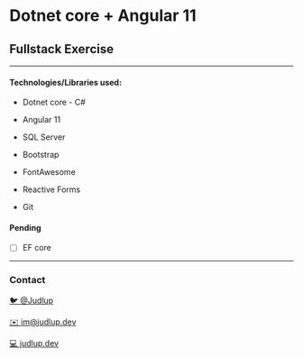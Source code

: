 # Dotnet core + Angular 11

## Fullstack Exercise

---

#### Technologies/Libraries used:

- Dotnet core - C#

- Angular 11

- SQL Server

- Bootstrap

- FontAwesome

- Reactive Forms

- Git

#### Pending

- [ ] EF core

---

### Contact

[🐦 @Judlup](https://twitter.com/judlup)

[✉️ im@judlup.dev](im@judlup.dev)

[💻 judlup.dev](https://judlup.dev)
